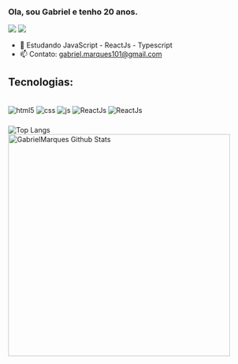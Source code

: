 ### Ola, sou Gabriel e tenho 20 anos.




<a href="https://www.linkedin.com/in/gabriel-marques-939014288/" target="_blank"><img src="https://img.shields.io/badge/LinkedIn-0077B5?style=for-the-badge&logo=linkedin&logoColor=white" target="_blank"></a>
<a href="mailto:gabriel.marques101@gmail.com" target="_blank"><img src="https://img.shields.io/badge/Gmail-D14836?style=for-the-badge&logo=gmail&logoColor=white" target="_blank"></a>

- 🌱 Estudando JavaScript - ReactJs - Typescript
- 📫 Contato: gabriel.marques101@gmail.com

## Tecnologias:

<div style="display: inline_block"><br/>
    <img align="center" alt="html5" src="https://img.shields.io/badge/HTML5-E34F26?style=for-the-badge&logo=html5&logoColor=white" />
    <img align="center" alt="css" src="https://img.shields.io/badge/CSS3-1572B6?style=for-the-badge&logo=css3&logoColor=white" />
    <img align="center" alt="js" src="https://img.shields.io/badge/JavaScript-323330?style=for-the-badge&logo=javascript&logoColor=F7DF1E" />
    <img align="center" alt="ReactJs" src="https://img.shields.io/badge/ReactJs-323330?style=for-the-badge&logo=React&logoColor=F7DF1E" />
 <img align="center" alt="ReactJs" src="https://img.shields.io/badge/Typescript-323330?style=for-the-badge&logo=Typescript&logoColor=F7DF1E" />
</div>

###
![Top Langs](https://github-readme-stats.vercel.app/api/top-langs/?username=Gabrielmrq&theme=dark&layout=compact)
<img align="left" width="450px" alt="GabrielMarques Github Stats" src="https://github-readme-stats.vercel.app/api?username=Gabrielmrq&theme=dark&show_icons=true&hide_border=true" />
